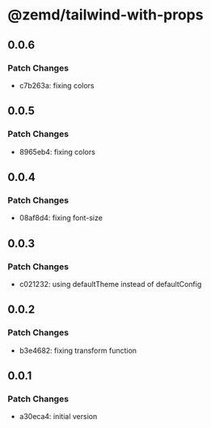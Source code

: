 # @zemd/tailwind-with-props

## 0.0.6

### Patch Changes

- c7b263a: fixing colors

## 0.0.5

### Patch Changes

- 8965eb4: fixing colors

## 0.0.4

### Patch Changes

- 08af8d4: fixing font-size

## 0.0.3

### Patch Changes

- c021232: using defaultTheme instead of defaultConfig

## 0.0.2

### Patch Changes

- b3e4682: fixing transform function

## 0.0.1

### Patch Changes

- a30eca4: initial version
